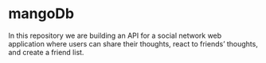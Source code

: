 # mangoDb
 In this repository we are building an API for a social network web application where users can share their thoughts, react to friends’ thoughts, and create a friend list.
